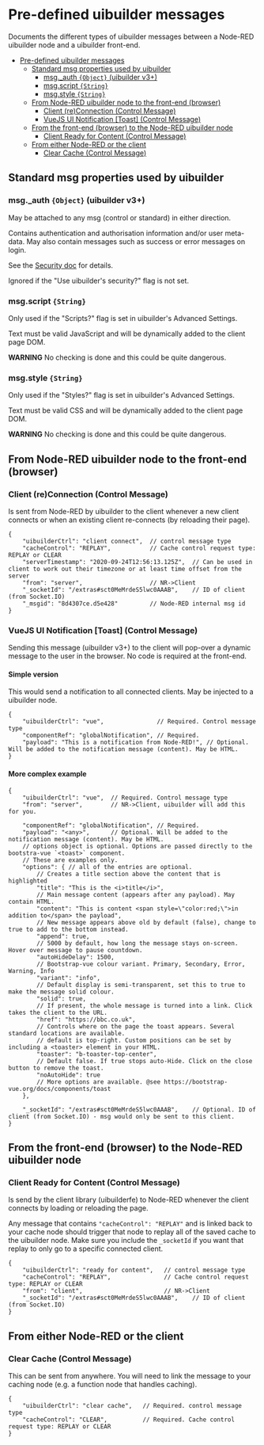 # Pre-defined uibuilder messages

Documents the different types of uibuilder messages between a Node-RED uibuilder node and a uibuilder front-end.

* [Pre-defined uibuilder messages](#pre-defined-uibuilder-messages)
  * [Standard msg properties used by uibuilder](#standard-msg-properties-used-by-uibuilder)
    * [msg._auth `{Object}` (uibuilder v3+)](#msg_auth-object-uibuilder-v3)
    * [msg.script `{String}`](#msgscript-string)
    * [msg.style `{String}`](#msgstyle-string)
  * [From Node-RED uibuilder node to the front-end (browser)](#from-node-red-uibuilder-node-to-the-front-end-browser)
    * [Client (re)Connection (Control Message)](#client-reconnection-control-message)
    * [VueJS UI Notification [Toast] (Control Message)](#vuejs-ui-notification-toast-control-message)
  * [From the front-end (browser) to the Node-RED uibuilder node](#from-the-front-end-browser-to-the-node-red-uibuilder-node)
    * [Client Ready for Content (Control Message)](#client-ready-for-content-control-message)
  * [From either Node-RED or the client](#from-either-node-red-or-the-client)
    * [Clear Cache (Control Message)](#clear-cache-control-message)

## Standard msg properties used by uibuilder

### msg._auth `{Object}` (uibuilder v3+)

May be attached to any msg (control or standard) in either direction.

Contains authentication and authorisation information and/or user meta-data.
May also contain messages such as success or error messages on login.

See the [Security doc](./security.md) for details.

Ignored if the "Use uibuilder's security?" flag is not set.

### msg.script `{String}`

Only used if the "Scripts?" flag is set in uibuilder's Advanced Settings.

Text must be valid JavaScript and will be dynamically added to the client page DOM.

**WARNING** No checking is done and this could be quite dangerous.

### msg.style `{String}`

Only used if the "Styles?" flag is set in uibuilder's Advanced Settings.

Text must be valid CSS and will be dynamically added to the client page DOM.

**WARNING** No checking is done and this could be quite dangerous.


## From Node-RED uibuilder node to the front-end (browser)

### Client (re)Connection (Control Message)

Is sent from Node-RED by uibuilder to the client whenever a new client connects or
when an existing client re-connects (by reloading their page).

```jsonc
{
    "uibuilderCtrl": "client connect",  // control message type
    "cacheControl": "REPLAY",           // Cache control request type: REPLAY or CLEAR
    "serverTimestamp": "2020-09-24T12:56:13.125Z",  // Can be used in client to work out their timezone or at least time offset from the server
    "from": "server",                   // NR->Client
    "_socketId": "/extras#sct0MeMrdeS5lwc0AAAB",    // ID of client (from Socket.IO)
    "_msgid": "8d4307ce.d5e428"         // Node-RED internal msg id
}
```

### VueJS UI Notification [Toast] (Control Message)

Sending this message (uibuilder v3+) to the client will pop-over a dynamic
message to the user in the browser. No code is required at the front-end.

#### Simple version

This would send a notification to all connected clients. May be injected to a uibuilder node.

```jsonc
{
    "uibuilderCtrl": "vue",               // Required. Control message type
    "componentRef": "globalNotification", // Required.
    "payload": "This is a notification from Node-RED!", // Optional. Will be added to the notification message (content). May be HTML.       
}
```

#### More complex example

```jsonc
{
    "uibuilderCtrl": "vue",  // Required. Control message type
    "from": "server",        // NR->Client, uibuilder will add this for you.
    
    "componentRef": "globalNotification", // Required.
    "payload": "<any>",      // Optional. Will be added to the notification message (content). May be HTML.       
    // options object is optional. Options are passed directly to the bootstra-vue `<toast>` component.
    // These are examples only.
    "options": { // all of the entries are optional.
        // Creates a title section above the content that is highlighted
        "title": "This is the <i>title</i>",
        // Main message content (appears after any payload). May contain HTML.
        "content": "This is content <span style=\"color:red;\">in addition to</span> the payload",
        // New message appears above old by default (false), change to true to add to the bottom instead.
        "append": true,
        // 5000 by default, how long the message stays on-screen. Hover over message to pause countdown.
        "autoHideDelay": 1500,
        // Bootstrap-vue colour variant. Primary, Secondary, Error, Warning, Info
        "variant": "info",
        // Default display is semi-transparent, set this to true to make the message solid colour.
        "solid": true,
        // If present, the whole message is turned into a link. Click takes the client to the URL.
        "href": "https://bbc.co.uk",
        // Controls where on the page the toast appears. Several standard locations are available.
        // default is top-right. Custom positions can be set by including a <toaster> element in your HTML.
        "toaster": "b-toaster-top-center",
        // Default false. If true stops auto-Hide. Click on the close button to remove the toast.
        "noAutoHide": true
        // More options are available. @see https://bootstrap-vue.org/docs/components/toast
    },

    "_socketId": "/extras#sct0MeMrdeS5lwc0AAAB",    // Optional. ID of client (from Socket.IO) - msg would only be sent to this client.
}
```

## From the front-end (browser) to the Node-RED uibuilder node

### Client Ready for Content (Control Message)

Is send by the client library (uibuilderfe) to Node-RED whenever the client connects by loading or reloading the page.

Any message that contains `"cacheControl": "REPLAY"` and is linked back to your cache node should trigger that node to replay all of the saved cache
to the uibuilder node. Make sure you include the `_socketId` if you want that replay to only go to a specific connected client.

```jsonc
{
    "uibuilderCtrl": "ready for content",   // control message type
    "cacheControl": "REPLAY",               // Cache control request type: REPLAY or CLEAR
    "from": "client",                       // NR->Client
    "_socketId": "/extras#sct0MeMrdeS5lwc0AAAB",    // ID of client (from Socket.IO)
}
```

## From either Node-RED or the client

### Clear Cache (Control Message)

This can be sent from anywhere. You will need to link the message to your caching node (e.g. a function node that handles caching).

```jsonc
{
    "uibuilderCtrl": "clear cache",   // Required. control message type
    "cacheControl": "CLEAR",          // Required. Cache control request type: REPLAY or CLEAR
}
